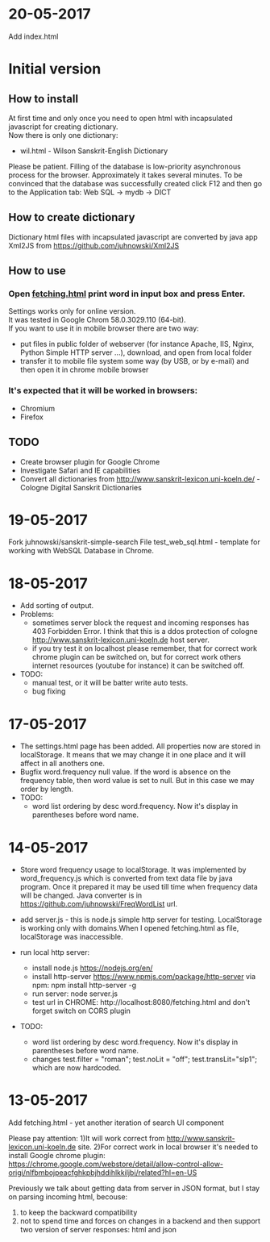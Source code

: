 # 20-05-2017
Add index.html
# Initial version

## How to install
At first time and only once you need to open html with incapsulated javascript for creating dictionary.<br>
Now there is only one dictionary:
* wil.html - Wilson Sanskrit-English Dictionary

Please be patient. Filling of the database is low-priority asynchronous process for the browser.
Approximately it takes several minutes.
To be convinced that the database was successfully created click F12 and then go to the Application tab: Web SQL -> mydb -> DICT

## How to create dictionary
Dictionary html files with incapsulated javascript are converted by java app Xml2JS  from https://github.com/juhnowski/Xml2JS

## How to use
### Open <a href="fetching.html">fetching.html</a> print word in input box and press Enter.<br></h2>
Settings works only for online version.<br>
It was tested in Google Chrom 58.0.3029.110 (64-bit).<br>
If you want to use it in mobile browser there are two way:
* put files in public folder of webserver (for instance Apache, IIS, Nginx, Python Simple HTTP server ...), download, and open from local folder
* transfer it to mobile file system some way (by USB, or by e-mail) and then open it in chrome mobile browser</li>

### It's expected that it will be worked in browsers:
* Chromium
* Firefox

## TODO
* Create browser plugin for Google Chrome
* Investigate Safari and IE capabilities
* Convert all dictionaries from http://www.sanskrit-lexicon.uni-koeln.de/ - Cologne Digital Sanskrit Dictionaries




# 19-05-2017
Fork juhnowski/sanskrit-simple-search
File test_web_sql.html - template for working with WebSQL Database in Chrome.

# 18-05-2017
* Add sorting of output.
* Problems:
  * sometimes server block the request and incoming responses has 403 Forbidden Error. I think that this is a ddos protection of cologne http://www.sanskrit-lexicon.uni-koeln.de host server.
  * if you try test it on localhost please remember, that for correct work chrome plugin can be switched on, but for correct work others internet resources (youtube for instance) it can be switched off.    
* TODO:
  * manual test, or it will be batter write auto tests.
  * bug fixing


# 17-05-2017
* The settings.html page has been added. All properties now are stored in localStorage. It means that we may change it in one place and it will affect in all anothers one.
* Bugfix word.frequency null value. If the word is absence on the frequency table, then word value is set to null. But in this case we may order by length.
* TODO:
  * word list ordering by desc word.frequency. Now it's display in parentheses before word name.

# 14-05-2017
* Store word frequency usage to localStorage. It was implemented by word_frequency.js which is converted from text data file by java program. Once it prepared it may be used till time when frequency data will be changed. Java converter is in https://github.com/juhnowski/FreqWordList url.
* add server.js - this is node.js simple http server for testing. LocalStorage is working only with domains.When I opened fetching.html as file, localStorage was inaccessible.

* run local http server:
  * install node.js https://nodejs.org/en/
  * install http-server https://www.npmjs.com/package/http-server via npm:   npm install http-server -g
  * run server: node server.js
  * test url in CHROME: http://localhost:8080/fetching.html and don't forget switch on CORS plugin

* TODO:
  * word list ordering by desc word.frequency. Now it's display in parentheses before word name.
  * changes  test.filter = "roman";  test.noLit = "off";  test.transLit="slp1"; which are now hardcoded.

# 13-05-2017
Add fetching.html - yet another iteration of search UI component

Please pay attention:
1)It will work correct from http://www.sanskrit-lexicon.uni-koeln.de site.
2)For correct work in local browser it's needed to install Google chrome plugin:
https://chrome.google.com/webstore/detail/allow-control-allow-origi/nlfbmbojpeacfghkpbjhddihlkkiljbi/related?hl=en-US

Previously we talk about getting data from server in JSON format, but I stay on parsing incoming html, becouse:
1) to keep the backward compatibility
2) not to spend time and forces on changes in a backend and then support two version of server responses: html and json
